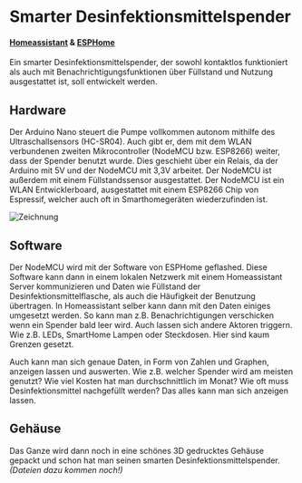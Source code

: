 # Smarter Desinfektionsmittelspender
#### [Homeassistant](https://www.home-assistant.io/ "Homeassistant") & [ESPHome](https://esphome.io/ "ESPHome")
Ein smarter Desinfektionsmittelspender, der sowohl kontaktlos funktioniert als auch mit Benachrichtigungsfunktionen über Füllstand und Nutzung ausgestattet ist, soll entwickelt werden. 



## Hardware
Der Arduino Nano steuert die Pumpe vollkommen autonom mithilfe des Ultraschallsensors (HC-SR04). Auch gibt er, dem mit dem WLAN verbundenen zweiten Mikrocontroller (NodeMCU bzw. ESP8266) weiter, dass der Spender benutzt wurde. Dies geschieht über ein Relais, da der Arduino mit 5V und der NodeMCU mit 3,3V arbeitet. Der NodeMCU ist außerdem mit einem Füllstandssensor ausgestattet. Der NodeMCU ist ein WLAN Entwicklerboard, ausgestattet mit einem ESP8266 Chip von Espressif, welcher auch oft in Smarthomegeräten wiederzufinden ist. 

![Zeichnung](https://github.com/FelixLenz-Code/Smarter-Desinfektionsmittelspender/blob/main/Zeichnung.PNG "Zeichnung")

## Software
Der NodeMCU wird mit der Software von ESPHome geflashed. Diese Software kann dann in einem lokalen Netzwerk mit einem Homeassistant Server kommunizieren und Daten wie Füllstand der Desinfektionsmittelflasche, als auch die Häufigkeit der Benutzung übertragen. In Homeassistant selber kann dann mit den Daten einiges umgesetzt werden. So kann man z.B. Benachrichtigungen verschicken wenn ein Spender bald leer wird. Auch lassen sich andere Aktoren triggern. Wie z.B. LEDs, SmartHome Lampen oder Steckdosen. Hier sind kaum Grenzen gesetzt. 

Auch kann man sich genaue Daten, in Form von Zahlen und Graphen, anzeigen lassen und auswerten. Wie z.B. welcher Spender wird am meisten genutzt? Wie viel Kosten hat man durchschnittlich im Monat? Wie oft muss Desinfektionsmittel nachgefüllt werden? Das alles kann man sich anzeigen lassen. 

## Gehäuse
Das Ganze wird dann noch in eine schönes 3D gedrucktes Gehäuse gepackt und schon hat man seinen smarten Desinfektionsmittelspender. *(Dateien dazu kommen noch!)*
